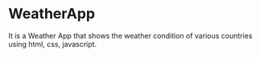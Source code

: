 # WeatherApp
It is a Weather App that shows the weather condition of various countries using html, css, javascript.

